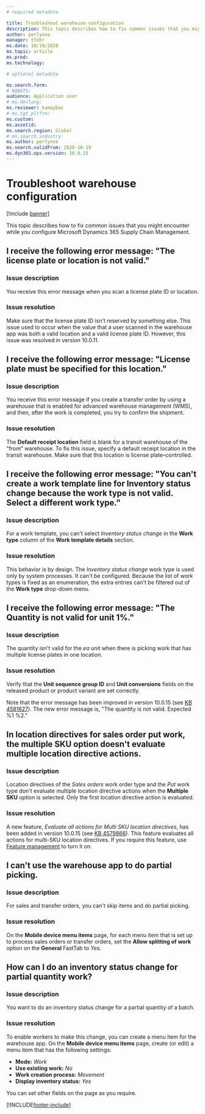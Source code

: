 ```yaml
---
# required metadata

title: Troubleshoot warehouse configuration
description: This topic describes how to fix common issues that you might encounter while you configure Microsoft Dynamics 365 Supply Chain Management.
author: perlynne
manager: tfehr
ms.date: 10/19/2020
ms.topic: article
ms.prod: 
ms.technology: 

# optional metadata

ms.search.form: 
# ROBOTS: 
audience: Application user
# ms.devlang: 
ms.reviewer: kamaybac
# ms.tgt_pltfrm: 
ms.custom: 
ms.assetid: 
ms.search.region: Global
# ms.search.industry: 
ms.author: perlynne
ms.search.validFrom: 2020-10-19
ms.dyn365.ops.version: 10.0.15
---
```


# Troubleshoot warehouse configuration

[!include [banner](../includes/banner.md)]

This topic describes how to fix common issues that you might encounter while you configure Microsoft Dynamics 365 Supply Chain Management.

## I receive the following error message: "The license plate or location is not valid."

### Issue description

You receive this error message when you scan a license plate ID or location.

### Issue resolution

Make sure that the license plate ID isn't reserved by something else. This issue used to occur when the value that a user scanned in the warehouse app was both a valid location and a valid license plate ID. However, this issue was resolved in version 10.0.11.

## I receive the following error message: "License plate must be specified for this location."

### Issue description

You receive this error message if you create a transfer order by using a warehouse that is enabled for advanced warehouse management (WMS), and then, after the work is completed, you try to confirm the shipment.

### Issue resolution

The **Default receipt location** field is blank for a transit warehouse of the "from" warehouse. To fix this issue, specify a default receipt location in the transit warehouse. Make sure that this location is license plate–controlled.

## I receive the following error message: "You can't create a work template line for Inventory status change because the work type is not valid. Select a different work type."

### Issue description

For a work template, you can't select *Inventory status change* in the **Work type** column of the **Work template details** section.

### Issue resolution

This behavior is by design. The *Inventory status change* work type is used only by system processes. It can't be configured. Because the list of work types is fixed as an enumeration, the extra entries can't be filtered out of the **Work type** drop-down menu.

## I receive the following error message: "The Quantity is not valid for unit 1%."

### Issue description

The quantity isn't valid for the *ea* unit when there is picking work that has multiple license plates in one location.

### Issue resolution

Verify that the **Unit sequence group ID** and **Unit conversions** fields on the released product or product variant are set correctly.

Note that the error message has been improved in version 10.0.15 (see [KB 4581627](https://fix.lcs.dynamics.com/Issue/Details/?bugId=486531)). The new error message is, "The quantity is not valid. Expected %1 %2."

## In location directives for sales order put work, the multiple SKU option doesn't evaluate multiple location directive actions.

### Issue description

Location directives of the *Sales orders* work order type and the *Put* work type don't evaluate multiple location directive actions when the **Multiple SKU** option is selected. Only the first location directive action is evaluated.

### Issue resolution

A new feature, *Evaluate all actions for Multi SKU location directives*, has been added in version 10.0.15 (see [KB 4579866](https://fix.lcs.dynamics.com/Issue/Details?kb=4579866&bugId=475946&dbType=3&qc=1bc41a56de7a3ee419fa76397a6bf282fce5be9b93e427c08a6d916d1dfa3091)). This feature evaluates all actions for multi-SKU location directives. If you require this feature, use [Feature management](../../fin-ops-core/fin-ops/get-started/feature-management/feature-management-overview.md) to turn it on.

## I can't use the warehouse app to do partial picking.

### Issue description

For sales and transfer orders, you can't skip items and do partial picking.

### Issue resolution

On the **Mobile device menu items** page, for each menu item that is set up to process sales orders or transfer orders, set the **Allow splitting of work** option on the **General** FastTab to *Yes*.

## How can I do an inventory status change for partial quantity work?

### Issue description

You want to do an inventory status change for a partial quantity of a batch.

### Issue resolution

To enable workers to make this change, you can create a menu item for the warehouse app. On the **Mobile device menu items** page, create (or edit) a menu item that has the following settings:

- **Mode:** *Work*
- **Use existing work:** *No*
- **Work creation process:** *Movement*
- **Display inventory status:** *Yes*

You can set other fields on the page as you require.


[!INCLUDE[footer-include](../../includes/footer-banner.md)]